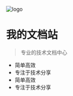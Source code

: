 ![logo](https://docsify.js.org/_media/icon.svg)
# 我的文档站
> 专业的技术文档中心
- 简单高效
- 专注于技术分享
- 简单高效
- 专注于技术分享


